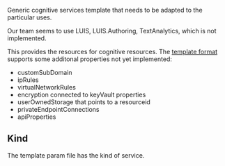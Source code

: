 Generic cognitive services template that needs to be adapted to the particular uses.

Our team seems to use LUIS, LUIS.Authoring, TextAnalytics, which is not implemented.

This provides the resources for cognitive resources.
The [template format](https://docs.microsoft.com/en-us/azure/templates/microsoft.cognitiveservices/accounts) supports some additonal properties not yet implemented:

- customSubDomain
- ipRules
- virtualNetworkRules
- encryption connected to keyVault properties
- userOwnedStorage that points to a resourceid
- privateEndpointConnections
- apiProperties

## Kind
The template param file has the kind of service. 
